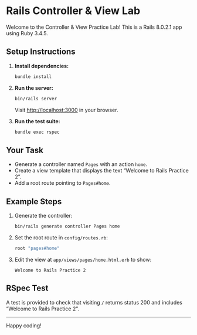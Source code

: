 # Rails Controller & View Lab

Welcome to the Controller & View Practice Lab! This is a Rails 8.0.2.1 app using Ruby 3.4.5.

## Setup Instructions

1. **Install dependencies:**

   ```sh
   bundle install
   ```
2. **Run the server:**

   ```sh
   bin/rails server
   ```

   Visit [http://localhost:3000](http://localhost:3000) in your browser.
3. **Run the test suite:**

   ```sh
   bundle exec rspec
   ```

## Your Task

- Generate a controller named `Pages` with an action `home`.
- Create a view template that displays the text “Welcome to Rails Practice 2”.
- Add a root route pointing to `Pages#home`.

## Example Steps

1. Generate the controller:
   ```sh
   bin/rails generate controller Pages home
   ```
2. Set the root route in `config/routes.rb`:
   ```ruby
   root "pages#home"
   ```
3. Edit the view at `app/views/pages/home.html.erb` to show:
   ```erb
   Welcome to Rails Practice 2
   ```

## RSpec Test

A test is provided to check that visiting `/` returns status 200 and includes “Welcome to Rails Practice 2”.

---

Happy coding!
